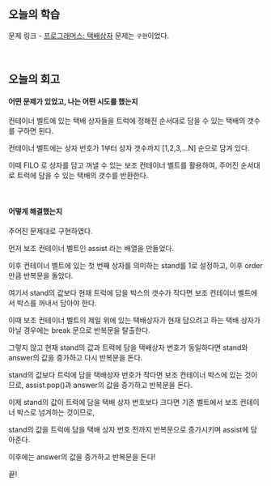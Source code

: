 ## 오늘의 학습
문제 링크 - [프로그래머스: 택배상자](https://school.programmers.co.kr/learn/courses/30/lessons/131704)
문제는 `구현`이었다.

<br />

## 오늘의 회고
#### 어떤 문제가 있었고, 나는 어떤 시도를 했는지
컨테이너 벨트에 있는 택배 상자들을 트럭에 정해진 순서대로 담을 수 있는 택배의 갯수를 구하면 된다.

컨테이너 벨트에는 상자 번호가 1부터 상자 갯수까지 [1,2,3,...N] 순으로 담겨 있다.

이때 FILO 로 상자를 담고 꺼낼 수 있는 보조 컨테이너 벨트를 활용하여, 주어진 순서대로 트럭에 담을 수 있는 택배의 갯수를 반환한다.

<br />

#### 어떻게 해결했는지
주어진 문제대로 구현하였다.

먼저 보조 컨테이너 벨트인 assist 라는 배열을 만들었다.

이후 컨테이너 벨트에 있는 첫 번째 상자를 의미하는 stand를 1로 설정하고, 이후 order 만큼 반복문을 돌았다.

여기서 stand의 값보다 현재 트럭에 담을 박스의 갯수가 작다면 보조 컨테이너 벨트에서 박스를 꺼내서 담아야 한다.

이때 보조 컨테이너 벨트의 제일 위에 있는 택배상자가 현재 담으려고 하는 택배 상자가 아닐 경우에는 break 문으로 반복문을 탈출한다.

그렇지 않고 현재 stand의 값과 트럭에 담을 택배상자 번호가 동일하다면 stand와 answer의 값을 증가하고 다시 반복문을 돈다.

stand의 값보다 트럭에 담을 택배상자 번호가 작다면 보조 컨테이너 박스에 있는 것이므로, assist.pop()과 answer의 값을 증가하고 반복문을 돈다.

이제 stand의 값이 트럭에 담을 택배 상자 번호보다 크다면 기존 벨트에서 보조 컨테이너 박스로 넘겨하는 것이므로,

stand의 값을 트럭에 담을 택배 상자 번호 전까지 반복문으로 증가시키며 assist에 담아준다.

이후에는 answer의 값을 증가하고 반복문을 돈다!

끝!
